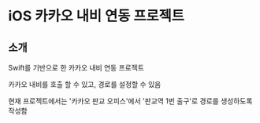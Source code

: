 # iOS 카카오 내비 연동 프로젝트

## 소개
Swift를 기반으로 한 카카오 내비 연동 프로젝트

카카오 내비를 호출 할 수 있고, 경로를 설정할 수 있음

현재 프로젝트에서는 '카카오 판교 오피스'에서 '판교역 1번 출구'로 경로를 생성하도록 작성함
